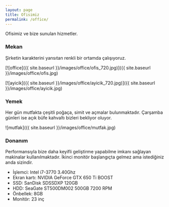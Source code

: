 ```yaml
---
layout: page
title: Ofisimiz
permalink: /office/
---
```


Ofisimiz ve bize sunulan hizmetler.

### Mekan

Şirketin karakterini yansıtan renkli bir ortamda çalışıyoruz.

[![office]({{ site.baseurl }}/images/office/ofis_720.jpg)]({{ site.baseurl }}/images/office/ofis.jpg)

[![ayicik]({{ site.baseurl }}/images/office/ayicik_720.jpg)]({{ site.baseurl }}/images/office/ayicik.jpg)

### Yemek

Her gün mutfakta çeşitli poğaça, simit ve açmalar bulunmaktadır.
Çarşamba günleri ise açık büfe kahvaltı bizleri bekliyor oluyor.

![mutfak]({{ site.baseurl }}/images/office/mutfak.jpg)

### Donanım

Performansıyla bize daha keyifli geliştirme yapabilme imkanı sağlayan makinalar kullanılmaktadır.
İkinci monitör başlangıçta gelmez ama istediğiniz anda sizindir.

- İşlemci: Intel i7-3770 3.40Ghz
- Ekran kartı: NVIDIA GeForce GTX 650 Ti BOOST
- SSD: SanDisk SDSSDXP 120GB
- HDD: SeaGate ST500DM002 500GB 7200 RPM
- Önbellek: 8GB
- Monitör: 23 inç